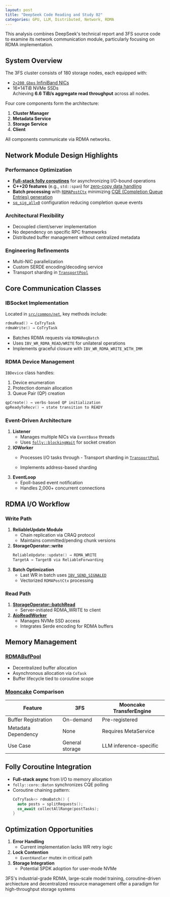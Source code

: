 ```yaml
---
layout: post
title: "DeepSeek Code Reading and Study 02"
categories: GPU, LLM, Distributed, Network, RDMA
---
```


This analysis combines DeepSeek's technical report and 3FS source code to examine its network communication module, particularly focusing on RDMA implementation.

## System Overview  
The 3FS cluster consists of 180 storage nodes, each equipped with:
- [`2×200 Gbps` InfiniBand NICs](https://network.nvidia.com/files/doc-2020/wp-introducing-200g-hdr-infiniband-solutions.pdf)  
- 16×14TiB NVMe SSDs  
Achieving **6.6 TiB/s aggregate read throughput** across all nodes.  

Four core components form the architecture:
1. **Cluster Manager**  
2. **Metadata Service**  
3. **Storage Service**  
4. **Client**  

All components communicate via RDMA networks.

## Network Module Design Highlights  
### Performance Optimization  
- **[Full-stack folly coroutines](https://developers.facebook.com/blog/post/2021/10/14/async-stack-traces-c-plus-plus-coroutines-folly-walking-async-stack/)** for asynchronizing I/O-bound operations  
- **C++20 features** (e.g., `std::span`) for [zero-copy data handling](https://brevzin.github.io/c++/2018/12/03/span-best-span/)  
- **Batch processing** with [`RDMAPostCtx`](https://github.com/deepseek-ai/3FS/blob/main/src/common/net/ib/IBSocket.h#L245) minimizing [CQE (Completion Queue Entries) generation](https://docs.nvidia.com/networking/display/rdmaawareprogrammingv17/key+concepts)
- [`sq_sig_all=0`](https://www.ibm.com/docs/en/aix/7.1?topic=management-ibv-create-qp-ibv-destroy-qp) configuration reducing completion queue events  

### Architectural Flexibility  
- Decoupled client/server implementation  
- No dependency on specific RPC frameworks  
- Distributed buffer management without centralized metadata  

### Engineering Refinements  
- Multi-NIC parallelization  
- Custom SERDE encoding/decoding service  
- Transport sharding in [`TransportPool`](https://github.com/deepseek-ai/3FS/blob/main/src/common/net/TransportPool.h)

## Core Communication Classes  
### IBSocket Implementation  
Located in [`src/common/net`](https://github.com/deepseek-ai/3FS/tree/main/src/common/net), key methods include:  
```cpp
rdmaRead() → CoTryTask
rdmaWrite() → CoTryTask
```
- Batches RDMA requests via `RDMAReqBatch`  
- Uses `IBV_WR_RDMA_READ/WRITE` for unilateral operations  
- Implements graceful closure with `IBV_WR_RDMA_WRITE_WITH_IMM`

### RDMA Device Management  
`IBDevice` class handles:  
1. Device enumeration  
2. Protection domain allocation  
3. Queue Pair (QP) creation  
```cpp
qpCreate() → verbs-based QP initialization
qpReadyToRecv() → state transition to READY
```

### Event-Driven Architecture  
1. **Listener**  
   - Manages multiple NICs via `EventBase` threads  
   - Uses [`folly::blockingWait`](https://github.com/facebook/folly/blob/main/folly/experimental/coro/BlockingWait.h) for socket creation  
2. **IOWorker**  
   - Processes I/O tasks through - Transport sharding in [`TransportPool`](https://github.com/deepseek-ai/3FS/blob/main/src/common/net/TransportPool.h)
  
   - Implements address-based sharding  
3. **EventLoop**  
   - Epoll-based event notification  
   - Handles 2,000+ concurrent connections  

## RDMA I/O Workflow  
### Write Path  
1. **ReliableUpdate Module**  
   - Chain replication via CRAQ protocol  
   - Maintains committed/pending chunk versions  
2. **StorageOperator::write**  
   ```cpp
   ReliableUpdate::update() → RDMA_WRITE
   TargetA → TargetB via ReliableForwarding
   ```
3. **Batch Optimization**  
   - Last WR in batch uses [`IBV_SEND_SIGNALED`](https://www.ibm.com/docs/en/aix/7.1?topic=management-ibv-post-send)
   - Vectorized `RDMAPostCtx` processing  

### Read Path  
1. **[StorageOperator::batchRead](https://github.com/deepseek-ai/3FS/blob/main/src/storage/service/StorageOperator.h#L70)**  
   - Server-initiated RDMA_WRITE to client  
2. **[AioReadWorker](https://github.com/deepseek-ai/3FS/blob/main/src/storage/aio/AioReadWorker.h)**  
   - Manages NVMe SSD access  
   - Integrates Serde encoding for RDMA buffers  

## Memory Management  
### [RDMABufPool](https://github.com/deepseek-ai/3FS/blob/main/src/common/net/ib/RDMABuf.cc)
- Decentralized buffer allocation  
- Asynchronous allocation via `CoTask`  
- Buffer lifecycle tied to coroutine scope  

### [Mooncake](https://github.com/kvcache-ai/Mooncake/tree/main) Comparison

| Feature | 3FS | Mooncake TransferEngine |
|---------|-----|-------------------------|
| Buffer Registration | On-demand| Pre-registered |
| Metadata Dependency | None | Requires MetaService |
| Use Case | General storage | LLM inference-specific |

## Folly Coroutine Integration  
- **Full-stack async** from I/O to memory allocation  
- `folly::coro::Baton` synchronizes CQE polling  
- Coroutine chaining pattern:  
  ```cpp
  CoTryTask<> rdmaBatch() {
    auto posts = splitRequests();
    co_await collectAllRange(postTasks);
  }
  ```

## Optimization Opportunities  
1. **Error Handling**  
   - Current implementation lacks WR retry logic  
2. **Lock Contention**  
   - `EventHandler` mutex in critical path  
3. **Storage Integration**  
   - Potential SPDK adoption for user-mode NVMe  

3FS's industrial-grade RDMA, large-scale model training, coroutine-driven archiecture and decentralized resource management offer a paradigm for high-throughput storage systems